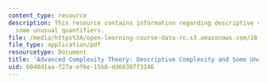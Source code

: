 ```yaml
---
content_type: resource
description: This resource contains information regarding descriptive complexity and
  some unusual quantifiers.
file: /media/https%3A/open-learning-course-data-rc.s3.amazonaws.com/18-405j-advanced-complexity-theory-spring-2016/6040d1aaf27aef6e15b8dd68307f3146_MIT18_405JS16_Quantifiers.pdf
file_type: application/pdf
resourcetype: Document
title: 'Advanced Complexity Theory: Descriptive Complexity and Some Unusual Quantifiers'
uid: 6040d1aa-f27a-ef6e-15b8-dd68307f3146
---
```

